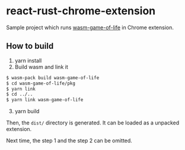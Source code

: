 # react-rust-chrome-extension
Sample project which runs [wasm-game-of-life](https://rustwasm.github.io/docs/book/introduction.html) in Chrome extension.

## How to build
1. yarn install
2. Build wasm and link it
```sh
$ wasm-pack build wasm-game-of-life
$ cd wasm-game-of-life/pkg
$ yarn link
$ cd ../..
$ yarn link wasm-game-of-life
```
3. yarn build

Then, the `dist/` directory is generated. It can be loaded as a unpacked extension.

Next time, the step 1 and the step 2 can be omitted.
